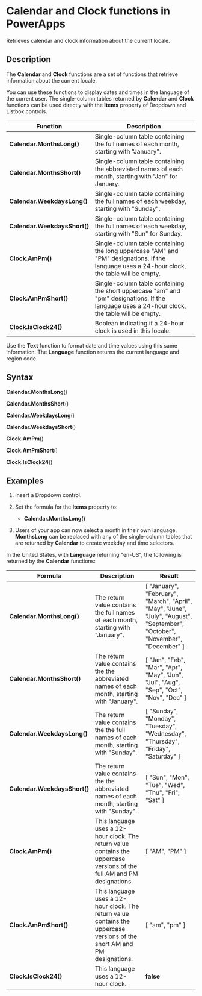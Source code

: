 <properties
	pageTitle="PowerApps: Calendar and Clock functions"
	description="Reference information for the Calendar and Clock functions in PowerApps, including syntax and examples"
	services=""
	suite="powerapps"
	documentationCenter="na"
	authors="gregli-msft"
	manager="dwrede"
	editor=""
	tags=""/>

<tags
   ms.service="powerapps"
   ms.devlang="na"
   ms.topic="article"
   ms.tgt_pltfrm="na"
   ms.workload="na"
   ms.date="11/07/2015"
   ms.author="gregli"/>

# Calendar and Clock functions in PowerApps #

Retrieves calendar and clock information about the current locale.

## Description ##

The **Calendar** and **Clock** functions are a set of functions that retrieve information about the current locale.

You can use these functions to display dates and times in the language of the current user.  The single-column tables returned by **Calendar** and **Clock** functions can be used directly with the **Items** property of Dropdown and Listbox controls.

| Function | Description |
|----------|-------------|
| **Calendar.MonthsLong()** | Single-column table containing the full names of each month, starting with "January".    |
| **Calendar.MonthsShort()** | Single-column table containing the abbreviated names of each month, starting with "Jan" for January.   |
| **Calendar.WeekdaysLong()** | Single-column table containing the full names of each weekday, starting with "Sunday". |
| **Calendar.WeekdaysShort()** | Single-column table containing the full names of each weekday, starting with "Sun" for Sunday.  |
| **Clock.AmPm()** | Single-column table containing the long uppercase "AM" and "PM" designations.  If the language uses a 24-hour clock, the table will be empty. |
| **Clock.AmPmShort()** | Single-column table containing the short uppercase "am" and "pm" designations.  If the language uses a 24-hour clock, the table will be empty. |
| **Clock.IsClock24()** | Boolean indicating if a 24-hour clock is used in this locale. |

Use the **Text** function to format date and time values using this same information.  The **Language** function returns the current language and region code.

## Syntax ##

**Calendar.MonthsLong**()

**Calendar.MonthsShort**()

**Calendar.WeekdaysLong**()

**Calendar.WeekdaysShort**()

**Clock.AmPm**()

**Clock.AmPmShort**()

**Clock.IsClock24**()

## Examples ##

1. Insert a Dropdown control.

2. Set the formula for the **Items** property to:

	- **Calendar.MonthsLong()**

3. Users of your app can now select a month in their own language.  **MonthsLong** can be replaced with any of the single-column tables that are returned by **Calendar** to create weekday and time selectors.

In the United States, with **Language** returning "en-US", the following is returned by the **Calendar** functions:

| Formula | Description | Result |
|---------|-------------|--------|
| **Calendar.MonthsLong()** | The return value contains the full names of each month, starting with "January".  | [ "January", "February", "March", "April", "May", "June", "July", "August", "September", "October", "November", "December" ] |
| **Calendar.MonthsShort()** | The return value contains the the abbreviated names of each month, starting with "January".    | [ "Jan", "Feb", "Mar", "Apr", "May", "Jun", "Jul", "Aug", "Sep", "Oct", "Nov", "Dec" ] |
| **Calendar.WeekdaysLong()** | The return value contains the the full names of each month, starting with "Sunday".   | [ "Sunday", "Monday", "Tuesday", "Wednesday", "Thursday", "Friday", "Saturday" ] |
| **Calendar.WeekdaysShort()** | The return value contains the the abbreviated names of each month, starting with "Sunday".  | [ "Sun", "Mon", "Tue", "Wed", "Thu", "Fri", "Sat" ] |
| **Clock.AmPm()** | This language uses a 12-hour clock.  The return value contains the uppercase versions of the full AM and PM designations.  | [ "AM", "PM" ] |
| **Clock.AmPmShort()** | This language uses a 12-hour clock.  The return value contains the uppercase versions of the short AM and PM designations. | [ "am", "pm" ] |
| **Clock.IsClock24()** | This language uses a 12-hour clock.  | **false** |






